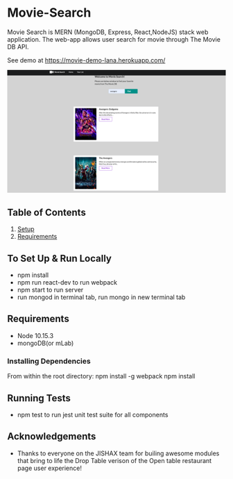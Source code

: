 # Movie-Search
>


Movie Search is MERN (MongoDB, Express, React,NodeJS) stack web application.
The web-app allows user search for movie through The Movie DB API.

See demo at https://movie-demo-lana.herokuapp.com/


![snippet](img/movie.png)


## Table of Contents

1. [Setup](#Setup)
1. [Requirements](#requirements)




## To Set Up & Run Locally
- npm install
- npm run react-dev to run webpack
- npm start to run server
- run mongod in terminal tab, run mongo in new terminal tab


## Requirements
-  Node 10.15.3
-  mongoDB(or mLab)


### Installing Dependencies

From within the root directory:
npm install -g webpack
npm install

## Running Tests
- npm test to run jest unit test suite for all components 

## Acknowledgements
- Thanks to everyone on the JISHAX team for builing awesome modules that bring to life the Drop Table verison of the Open table restaurant page user experience! 

